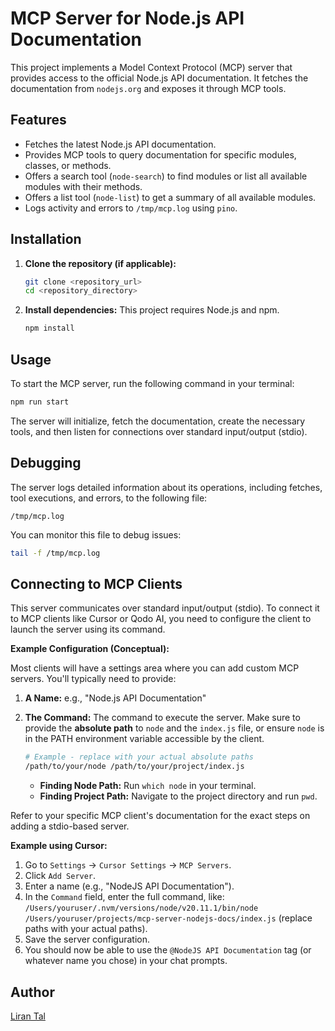 # MCP Server for Node.js API Documentation

This project implements a Model Context Protocol (MCP) server that provides access to the official Node.js API documentation. It fetches the documentation from `nodejs.org` and exposes it through MCP tools.

## Features

*   Fetches the latest Node.js API documentation.
*   Provides MCP tools to query documentation for specific modules, classes, or methods.
*   Offers a search tool (`node-search`) to find modules or list all available modules with their methods.
*   Offers a list tool (`node-list`) to get a summary of all available modules.
*   Logs activity and errors to `/tmp/mcp.log` using `pino`.

## Installation

1.  **Clone the repository (if applicable):**
    ```bash
    git clone <repository_url>
    cd <repository_directory>
    ```
2.  **Install dependencies:**
    This project requires Node.js and npm.
    ```bash
    npm install
    ```

## Usage

To start the MCP server, run the following command in your terminal:

```bash
npm run start
```

The server will initialize, fetch the documentation, create the necessary tools, and then listen for connections over standard input/output (stdio).

## Debugging

The server logs detailed information about its operations, including fetches, tool executions, and errors, to the following file:

```
/tmp/mcp.log
```

You can monitor this file to debug issues:

```bash
tail -f /tmp/mcp.log
```

## Connecting to MCP Clients

This server communicates over standard input/output (stdio). To connect it to MCP clients like Cursor or Qodo AI, you need to configure the client to launch the server using its command.

**Example Configuration (Conceptual):**

Most clients will have a settings area where you can add custom MCP servers. You'll typically need to provide:

1.  **A Name:** e.g., "Node.js API Documentation"
2.  **The Command:** The command to execute the server. Make sure to provide the **absolute path** to `node` and the `index.js` file, or ensure `node` is in the PATH environment variable accessible by the client.

    ```bash
    # Example - replace with your actual absolute paths
    /path/to/your/node /path/to/your/project/index.js
    ```

    *   **Finding Node Path:** Run `which node` in your terminal.
    *   **Finding Project Path:** Navigate to the project directory and run `pwd`.

Refer to your specific MCP client's documentation for the exact steps on adding a stdio-based server.

**Example using Cursor:**

1.  Go to `Settings` -> `Cursor Settings` -> `MCP Servers`.
2.  Click `Add Server`.
3.  Enter a name (e.g., "NodeJS API Documentation").
4.  In the `Command` field, enter the full command, like: `/Users/youruser/.nvm/versions/node/v20.11.1/bin/node /Users/youruser/projects/mcp-server-nodejs-docs/index.js` (replace paths with your actual paths).
5.  Save the server configuration.
6.  You should now be able to use the `@NodeJS API Documentation` tag (or whatever name you chose) in your chat prompts. 

## Author

[Liran Tal](https://github.com/lirantal)